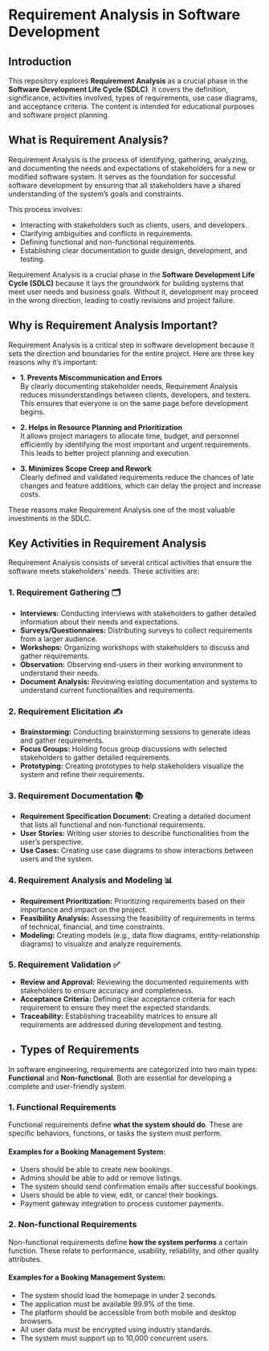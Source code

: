 # Requirement Analysis in Software Development

## Introduction
This repository explores **Requirement Analysis** as a crucial phase in the **Software Development Life Cycle (SDLC)**. It covers the definition, significance, activities involved, types of requirements, use case diagrams, and acceptance criteria. The content is intended for educational purposes and software project planning.
## What is Requirement Analysis?

Requirement Analysis is the process of identifying, gathering, analyzing, and documenting the needs and expectations of stakeholders for a new or modified software system. It serves as the foundation for successful software development by ensuring that all stakeholders have a shared understanding of the system’s goals and constraints.

This process involves:
- Interacting with stakeholders such as clients, users, and developers.
- Clarifying ambiguities and conflicts in requirements.
- Defining functional and non-functional requirements.
- Establishing clear documentation to guide design, development, and testing.

Requirement Analysis is a crucial phase in the **Software Development Life Cycle (SDLC)** because it lays the groundwork for building systems that meet user needs and business goals. Without it, development may proceed in the wrong direction, leading to costly revisions and project failure.
## Why is Requirement Analysis Important?

Requirement Analysis is a critical step in software development because it sets the direction and boundaries for the entire project. Here are three key reasons why it’s important:

- **1. Prevents Miscommunication and Errors**  
  By clearly documenting stakeholder needs, Requirement Analysis reduces misunderstandings between clients, developers, and testers. This ensures that everyone is on the same page before development begins.

- **2. Helps in Resource Planning and Prioritization**  
  It allows project managers to allocate time, budget, and personnel efficiently by identifying the most important and urgent requirements. This leads to better project planning and execution.

- **3. Minimizes Scope Creep and Rework**  
  Clearly defined and validated requirements reduce the chances of late changes and feature additions, which can delay the project and increase costs.

These reasons make Requirement Analysis one of the most valuable investments in the SDLC.
## Key Activities in Requirement Analysis

Requirement Analysis consists of several critical activities that ensure the software meets stakeholders' needs. These activities are:

### 1. Requirement Gathering 🗂️
- **Interviews:** Conducting interviews with stakeholders to gather detailed information about their needs and expectations.
- **Surveys/Questionnaires:** Distributing surveys to collect requirements from a larger audience.
- **Workshops:** Organizing workshops with stakeholders to discuss and gather requirements.
- **Observation:** Observing end-users in their working environment to understand their needs.
- **Document Analysis:** Reviewing existing documentation and systems to understand current functionalities and requirements.

### 2. Requirement Elicitation ✍️
- **Brainstorming:** Conducting brainstorming sessions to generate ideas and gather requirements.
- **Focus Groups:** Holding focus group discussions with selected stakeholders to gather detailed requirements.
- **Prototyping:** Creating prototypes to help stakeholders visualize the system and refine their requirements.

### 3. Requirement Documentation 📚
- **Requirement Specification Document:** Creating a detailed document that lists all functional and non-functional requirements.
- **User Stories:** Writing user stories to describe functionalities from the user’s perspective.
- **Use Cases:** Creating use case diagrams to show interactions between users and the system.

### 4. Requirement Analysis and Modeling 📊
- **Requirement Prioritization:** Prioritizing requirements based on their importance and impact on the project.
- **Feasibility Analysis:** Assessing the feasibility of requirements in terms of technical, financial, and time constraints.
- **Modeling:** Creating models (e.g., data flow diagrams, entity-relationship diagrams) to visualize and analyze requirements.

### 5. Requirement Validation ✅
- **Review and Approval:** Reviewing the documented requirements with stakeholders to ensure accuracy and completeness.
- **Acceptance Criteria:** Defining clear acceptance criteria for each requirement to ensure they meet the expected standards.
- **Traceability:** Establishing traceability matrices to ensure all requirements are addressed during development and testing.
- ## Types of Requirements

In software engineering, requirements are categorized into two main types: **Functional** and **Non-functional**. Both are essential for developing a complete and user-friendly system.

### 1. Functional Requirements

Functional requirements define **what the system should do**. These are specific behaviors, functions, or tasks the system must perform.

#### Examples for a Booking Management System:
- Users should be able to create new bookings.
- Admins should be able to add or remove listings.
- The system should send confirmation emails after successful bookings.
- Users should be able to view, edit, or cancel their bookings.
- Payment gateway integration to process customer payments.

### 2. Non-functional Requirements

Non-functional requirements define **how the system performs** a certain function. These relate to performance, usability, reliability, and other quality attributes.

#### Examples for a Booking Management System:
- The system should load the homepage in under 2 seconds.
- The application must be available 99.9% of the time.
- The platform should be accessible from both mobile and desktop browsers.
- All user data must be encrypted using industry standards.
- The system must support up to 10,000 concurrent users.


